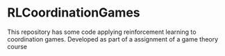# RLCoordinationGames
This repository has some code applying reinforcement learning to coordination games.
Developed as part of a assignment of a game theory course
